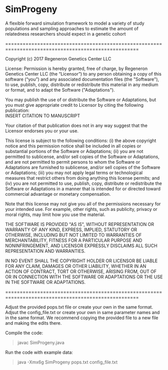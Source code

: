 # SimProgeny
A flexible forward simulation framework to model a variety of study populations and sampling approaches to estimate the amount of relatedness researchers should expect in a genetic cohort


====================================================================================================

Copyright (c) 2017 Regeneron Genetics Center LLC
 
License:
Permission is hereby granted, free of charge, by Regeneron Genetics Center LLC (the “Licensor”) to any person obtaining a copy of this software (“you”) and any associated documentation files (the "Software"), to use, publish, copy, distribute or redistribute this material in any medium or format, and to adapt the Software ("Adaptations").
 
You may publish the use of or distribute the Software or Adaptations, but you must give appropriate credit to Licensor by citing the following publication:  
INSERT CITATION TO MANUSCRIPT
 
Your citation of that publication does not in any way suggest that the Licensor endorses you or your use.
 
This license is subject to the following conditions:
(i) the above copyright notice and this permission notice shall be included in all copies or substantial portions of the Software or Adaptations;
(ii) you are not permitted to sublicense, and/or sell copies of the Software or Adaptations, and are not permitted to permit persons to whom the Software or Adaptations are furnished to sublicense, and/or sell copies of the Software or Adaptations;
(iii) you may not apply legal terms or technological measures that restrict others from doing anything this license permits; and
(iv) you are not permitted to use, publish, copy, distribute or redistribute the Software or Adaptations in a manner that is intended for or directed toward commercial advantage or monetary compensation.
 
Note that this license may not give you all of the permissions necessary for your intended use.  For example, other rights, such as publicity, privacy or moral rights, may limit how you use the material.
 
THE SOFTWARE IS PROVIDED "AS IS", WITHOUT REPRESENTATION OR WARRANTY OF ANY KIND, EXPRESS, IMPLIED, STATUTORY OR OTHERWISE, INCLUDING BUT NOT LIMITED TO WARRANTIES OF MERCHANTABILITY, FITNESS FOR A PARTICULAR PURPOSE AND NONINFRINGEMENT, AND LICENSOR EXPRESSLY DISCLAIMS ALL SUCH REPRESENTATION AND WARRANTIES.
 
IN NO EVENT SHALL THE COPYRIGHT HOLDER OR LICENSOR BE LIABLE FOR ANY CLAIM, DAMAGES OR OTHER LIABILITY, WHETHER IN AN ACTION OF CONTRACT, TORT OR OTHERWISE, ARISING FROM, OUT OF OR IN CONNECTION WITH THE SOFTWARE OR ADAPTATIONS OR THE USE IN THE SOFTWARE OR ADAPTATIONS.

====================================================================================================
 
Adjust the provided pops.txt file or create your own in the same format. Adjsut the config_file.txt or create your own in same parameter names and in the same format. We recommend copying the provided file to a new file and making the edits there.

Compile the code:

> javac SimProgeny.java 

Run the code with example data:

> java -Xmx6g SimProgeny pops.txt config_file.txt




